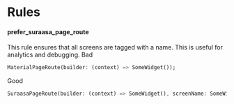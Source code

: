 # Rules

#### prefer_suraasa_page_route
This rule ensures that all screens are tagged with a name. This is useful for analytics and debugging.
Bad
```dart
MaterialPageRoute(builder: (context) => SomeWidget());
```
Good
```dart
SuraasaPageRoute(builder: (context) => SomeWidget(), screenName: SomeWidget.screenName);
```